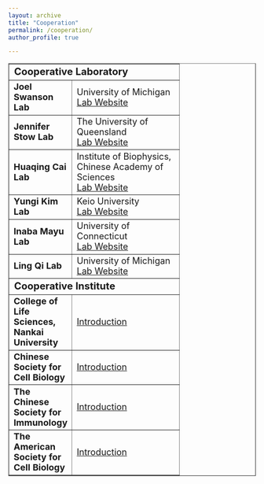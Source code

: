 ```yaml
---
layout: archive
title: "Cooperation"
permalink: /cooperation/
author_profile: true

---
```

<table border= "1px">
     <tr align="left">
        <td style="font-size:20px" colspan="2" width="265">
            <B>Cooperative Laboratory</B>
          </td>
    </tr>
    <tr>
        <td style="font-size:18px" width="65">
            <B>Joel Swanson Lab</B><br>
      </td>
      <td style="font-size:18px" width="200">
            University of Michigan<br>
            <a href="https://sites.google.com/a/umich.edu/joel-swanson-lab/home-1" title="Lab Website" target="_blank">Lab Website</a><br>
        </td>
    </tr>
     <tr>
        <td style="font-size:18px" width="65">
            <B>Jennifer Stow Lab</B><br>
      </td>
      <td style="font-size:18px" width="200">
            The University of Queensland<br>
            <a href="http://stow.imb.uq.edu.au/page.php?id=1" title="Lab Website" target="_blank">Lab Website</a><br>
        </td>
    </tr>
     <tr>
        <td style="font-size:18px" width="65">
            <B>Huaqing Cai Lab</B><br>
      </td>
      <td style="font-size:18px" width="200">
            Institute of Biophysics, Chinese Academy of Sciences<br>
            <a href="http://www.ibp.cas.cn/sourcedb_ibp_cas/cn/ibpexport/xsszmA_G/201912/t20191202_5447305.html" title="Lab Website" target="_blank">Lab Website</a><br>
        </td>
    </tr>
       <tr>
        <td style="font-size:18px" width="65">
            <B>Yungi Kim Lab</B><br>
      </td>
      <td style="font-size:18px" width="200">
            Keio University<br>
            <a href="https://k-ris.keio.ac.jp/html/100013045_en.html" title="Lab Website" target="_blank">Lab Website</a><br>
        </td>
    </tr>
       <tr>
        <td style="font-size:18px" width="65">
            <B>Inaba Mayu Lab</B><br>
      </td>
      <td style="font-size:18px" width="200">
            University of Connecticut<br>
            <a href="https://health.uconn.edu/germline-stem-cells/" title="Lab Website" target="_blank">Lab Website</a><br>
        </td>
    </tr>
     <tr>
        <td style="font-size:18px" width="65">
            <B>Ling Qi Lab</B><br>
      </td>
      <td style="font-size:18px" width="200">
            University of Michigan<br>
            <a href="https://ling-qi.lab.medicine.umich.edu/" title="Lab Website" target="_blank">Lab Website</a><br>
        </td>
    </tr>
     <tr align="left">
        <td style="font-size:20px" colspan="2" width="265">
            <B>Cooperative Institute</B>
          </td>
    </tr>
     <tr>
        <td style="font-size:18px" width="65">
            <B>College of Life Sciences, Nankai University</B><br>
      </td>
      <td style="font-size:18px" width="200">
            <a href="http://en.sky.nankai.edu.cn/main.html" title="Lab Website" target="_blank">Introduction</a><br>
        </td>
    </tr>
     <tr>
        <td style="font-size:18px" width="65">
            <B>Chinese Society for Cell Biology</B><br>
      </td>
      <td style="font-size:18px" width="200">
            <a href="https://www.cscb.org.cn/en/" title="Introduction" target="_blank">Introduction</a><br>
        </td>
    </tr>
      <tr>
        <td style="font-size:18px" width="65">
            <B>The Chinese Society for Immunology </B><br>
      </td>
      <td style="font-size:18px" width="200">
            <a href="http://english.csi.org.cn/" title="Introduction" target="_blank">Introduction</a><br>
        </td>
    </tr>
      <tr>
        <td style="font-size:18px" width="65">
            <B>The American Society for Cell Biology </B><br>
      </td>
      <td style="font-size:18px" width="200">
            <a href="https://www.ascb.org/" title="Introduction" target="_blank">Introduction</a><br>
        </td>
    </tr>
</table>
                                                                                                                     
                                                                                                                     
                                                                                                                     
